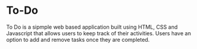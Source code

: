 # To-Do
To Do is a sipmple web based application built using HTML, CSS and Javascript that allows users to keep track of their activities. 
Users have an option to add and remove tasks once they are completed.
